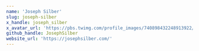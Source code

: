 ```yaml
---
name: 'Joseph Silber'
slug: joseph-silber
x_handle: joseph_silber
x_avatar_url: 'https://pbs.twimg.com/profile_images/740898432248913922/hu0l83PH_200x200.jpg'
github_handle: JosephSilber
website_url: 'https://josephsilber.com/'
---
```

